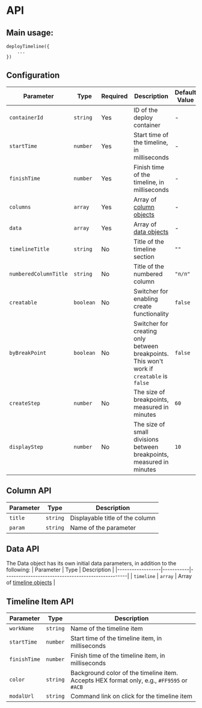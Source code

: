# API

## Main usage:
```
deployTimeline({
    ...
})
```

## Configuration
| Parameter            | Type      | Required | Description                                      | Default Value |
|----------------------|-----------|----------|--------------------------------------------------|---------------|
| `containerId`        | `string`  | Yes      | ID of the deploy container                       | -             |
| `startTime`          | `number`  | Yes      | Start time of the timeline, in milliseconds      | -             |
| `finishTime`         | `number`  | Yes      | Finish time of the timeline, in milliseconds     | -             |
| `columns`            | `array`   | Yes      | Array of [column objects](#column-api)           | -             |
| `data`               | `array`   | Yes      | Array of [data objects](#data-api)               | -             |
| `timelineTitle`      | `string`  | No       | Title of the timeline section                    | `""`          |
| `numberedColumnTitle`| `string`  | No       | Title of the numbered column                     | `"п/п"`       |
| `creatable`          | `boolean` | No       | Switcher for enabling create functionality       | `false`       |
| `byBreakPoint`       | `boolean` | No       | Switcher for creating only between breakpoints. This won't work if `creatable` is `false` | `false` |
| `createStep`         | `number`  | No       | The size of breakpoints, measured in minutes     | `60`          |
| `displayStep`        | `number`  | No       | The size of small divisions between breakpoints, measured in minutes | `10` |

## Column API
| Parameter        | Type      | Description                                       |
|------------------|-----------|---------------------------------------------------|
| `title`          | `string`  | Displayable title of the column                   |
| `param`          | `string`  | Name of the parameter                             |

## Data API
The Data object has its own initial data parameters, in addition to the following:
| Parameter        | Type      | Description                                       |
|------------------|-----------|---------------------------------------------------|
| `timeline`       | `array`   | Array of [timeline objects](#timeline-item-api)        |

## Timeline Item API
| Parameter        | Type      | Description                                       |
|------------------|-----------|---------------------------------------------------|
| `workName`       | `string`  | Name of the timeline item                         |
| `startTime`      | `number`  | Start time of the timeline item, in milliseconds  |
| `finishTime`     | `number`  | Finish time of the timeline item, in milliseconds |
| `color`          | `string`  | Background color of the timeline item. Accepts HEX format only, e.g., `#FF9595` or `#ACB` |
| `modalUrl`       | `string`  | Command link on click for the timeline item       |
